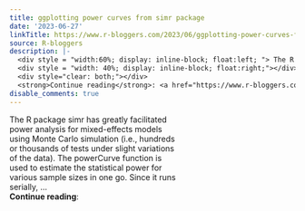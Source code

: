 ```yaml
---
title: ggplotting power curves from simr package
date: '2023-06-27'
linkTitle: https://www.r-bloggers.com/2023/06/ggplotting-power-curves-from-simr-package/
source: R-bloggers
description: |-
  <div style = "width:60%; display: inline-block; float:left; "> The R package simr has greatly facilitated power analysis for mixed-effects models using Monte Carlo simulation (i.e., hundreds or thousands of tests under slight variations of the data). The powerCurve function is used to estimate the statistical power for various sample sizes in one go. Since it runs serially, ...</div>
  <div style = "width: 40%; display: inline-block; float:right;"></div>
  <div style="clear: both;"></div>
  <strong>Continue reading</strong>: <a href="https://www.r-bloggers.com/2023/06/ggplotting-power-curves-from-si ...
disable_comments: true
---
```

<div style = "width:60%; display: inline-block; float:left; "> The R package simr has greatly facilitated power analysis for mixed-effects models using Monte Carlo simulation (i.e., hundreds or thousands of tests under slight variations of the data). The powerCurve function is used to estimate the statistical power for various sample sizes in one go. Since it runs serially, ...</div>
<div style = "width: 40%; display: inline-block; float:right;"></div>
<div style="clear: both;"></div>
<strong>Continue reading</strong>: <a href="https://www.r-bloggers.com/2023/06/ggplotting-power-curves-from-si ...